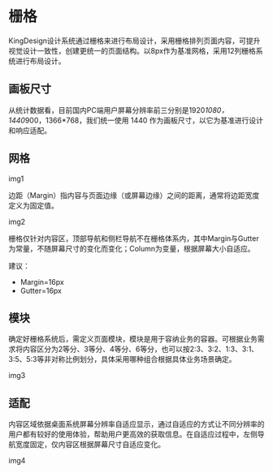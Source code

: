 # 栅格



KingDesign设计系统通过栅格来进⾏布局设计，采⽤栅格排列⻚⾯内容，可提升视觉设计⼀致性，创建更统⼀的⻚⾯结构。以8px作为基准⽹格，采⽤12列栅格系统进⾏布局设计。



## 画板尺⼨

从统计数据看，⽬前国内PC端⽤户屏幕分辨率前三分别是1920*1080，1440*900，1366*768，我们统⼀使⽤ 1440 作为画板尺⼨，以它为基准进⾏设计和响应适配。



## ⽹格

img1

边距（Margin）指内容与⻚⾯边缘（或屏幕边缘）之间的距离，通常将边距宽度定义为固定值。

img2

栅格仅针对内容区，顶部导航和侧栏导航不在栅格体系内，其中Margin与Gutter为常量，不随屏幕尺⼨的变化⽽变化；Column为变量，根据屏幕⼤⼩⾃适应。

建议：

- Margin=16px
- Gutter=16px



## 模块

确定好栅格系统后，需定义⻚⾯模块，模块是⽤于容纳业务的容器。可根据业务需求将内容区分为2等分、3等分、4等分、6等分，也可以按2:3、3:2、1:3、3:1、3:5、5:3等⾮对称⽐例划分，具体采⽤哪种组合根据具体业务场景确定。

img3



## 适配

内容区域依据桌⾯系统屏幕分辨率⾃适应显示，通过⾃适应的⽅式让不同分辨率的⽤户都有较好的使⽤体验，帮助⽤户更⾼效的获取信息。在⾃适应过程中，左侧导航宽度固定，仅内容区根据屏幕尺⼨⾃适应变化。

img4